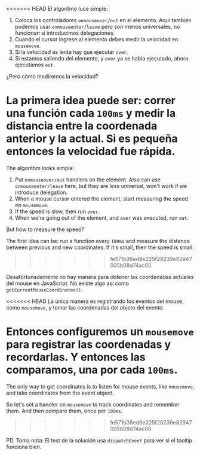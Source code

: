 
<<<<<<< HEAD
El algorítmo luce simple:
1. Coloca los controladores `onmouseover/out` en el elemento. Aquí también podemos usar `onmouseenter/leave` pero son menos universales, no funcionan si introducimos delegaciones.
2. Cuando el cursor ingrese al elemento debes medir la velocidad en `mousemove`.
3. Si la velocidad es lenta hay que ejecutar `over`.
4. Si estamos saliendo del elemento, y `over` ya se había ejecutado, ahora ejecutamos `out`.

¿Pero cómo mediremos la velocidad?

La primera idea puede ser: correr una función cada `100ms` y medir la distancia entre la coordenada anterior y la actual. Si es pequeña entonces la velocidad fue rápida.
=======
The algorithm looks simple:
1. Put `onmouseover/out` handlers on the element. Also can use `onmouseenter/leave` here, but they are less universal, won't work if we introduce delegation.
2. When a mouse cursor entered the element, start measuring the speed on `mousemove`.
3. If the speed is slow, then run `over`.
4. When we're going out of the element, and `over` was executed, run `out`.

But how to measure the speed?

The first idea can be: run a function every `100ms` and measure the distance between previous and new coordinates. If it's small, then the speed is small.
>>>>>>> fe571b36ed9e225f29239e82947005b08d74ac05

Desafortunadamente no hay manera para obtener las coordenadas actuales del mouse en JavaScript. No existe algo así como `getCurrentMouseCoordinates()`.

<<<<<<< HEAD
La única manera es registrando los eventos del mouse, como `mousemove`, y tomar las coordenadas del objeto del evento.

Entonces configuremos un `mousemove` para registrar las coordenadas y recordarlas. Y entonces las comparamos, una por cada `100ms`.
=======
The only way to get coordinates is to listen for mouse events, like `mousemove`, and take coordinates from the event object.

So let's set a handler on `mousemove` to track coordinates and remember them. And then compare them, once per `100ms`.
>>>>>>> fe571b36ed9e225f29239e82947005b08d74ac05

PD. Toma nota: El test de la solución usa `dispatchEvent` para ver si el tooltip funciona bien.
